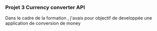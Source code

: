 ### Projet 3 Currency converter API


Dans le cadre de la formation , j'avais pour objectif de developpée une application de conversion de money


